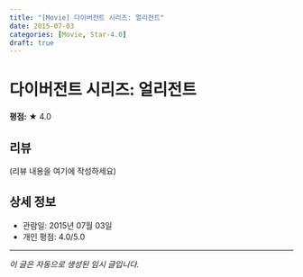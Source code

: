 ```yaml
---
title: "[Movie] 다이버전트 시리즈: 얼리전트"
date: 2015-07-03
categories: [Movie, Star-4.0]
draft: true
---
```


# 다이버전트 시리즈: 얼리전트

**평점:** ★ 4.0

## 리뷰

(리뷰 내용을 여기에 작성하세요)

## 상세 정보

- 관람일: 2015년 07월 03일
- 개인 평점: 4.0/5.0

---

*이 글은 자동으로 생성된 임시 글입니다.*
